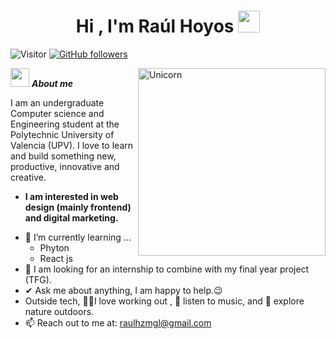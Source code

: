 
<h1 align="center"><b>Hi , I'm Raúl Hoyos </b><img src="https://media.giphy.com/media/hvRJCLFzcasrR4ia7z/giphy.gif" width="35"></h1>

![Visitor](https://visitor-badge.laobi.icu/badge?page_id=RaulHoyoss.repoName) [![GitHub followers](https://img.shields.io/github/followers/RaulHoyoss.svg?style=social&label=Follow)](https://github.com/RaulHoyoss?tab=followers)<br/>

<!--
**Bhargavi-hash/Bhargavi-hash** is a ✨ _special_ ✨ repository because its `README.md` (this file) appears on your GitHub profile.
-->

<img align="right" width=300px alt="Unicorn" src="https://media.tenor.com/2ITHaiXAjNcAAAAj/night-shift-work.gif" />

 <img src="https://media.giphy.com/media/ObNTw8Uzwy6KQ/giphy.gif" width="30px">&nbsp;***About me***

I am an undergraduate Computer science and Engineering student at the Polytechnic University of Valencia (UPV). I love to learn and build something new, productive, innovative and creative.
* **I am interested in web design (mainly frontend) and digital marketing.**
- 🌱 I’m currently learning ...
  - Phyton
  - React js
- 👯 I am looking for an internship to combine with my final year project (TFG).
- ✔ Ask me about anything, I am happy to help.😉<br>
- Outside tech, 💪🏻I love working out , 🎵 listen to music, and 🌴 explore nature outdoors.
- 📫 Reach out to me at: <a href="raulhzmgl@gmail.com">raulhzmgl@gmail.com</a>
